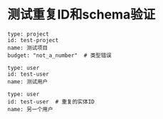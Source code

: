 # 测试重复ID和schema验证

```entity
type: project
id: test-project
name: 测试项目
budget: "not_a_number"  # 类型错误
```

```entity
type: user
id: test-user
name: 测试用户
```

```entity
type: user
id: test-user  # 重复的实体ID
name: 另一个用户
```